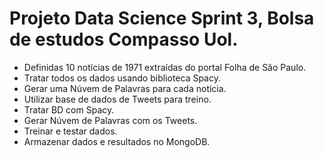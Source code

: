 # Projeto Data Science Sprint 3, Bolsa de estudos Compasso Uol.
- Definidas 10 notícias de 1971 extraídas do portal Folha de São Paulo.
- Tratar todos os dados usando biblioteca Spacy.
- Gerar uma Núvem de Palavras para cada notícia.
- Utilizar base de dados de Tweets para treino.
- Tratar BD com Spacy.
- Gerar Núvem de Palavras com os Tweets.
- Treinar e testar dados.
- Armazenar dados e resultados no MongoDB.
